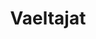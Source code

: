 ---
layout: project
published: no
title:  "Vaeltajat"
lang: fi
categories: movies
category: Dokumenttielokuva
status: Tuotannossa
liftup: true

description: "Tarina hiihtovaellukselle lähtevästä pariskunnasta, joka joutuu lumimyrskyn armoille Lapin erämaassa."
tagline: '"Ei me eksytty, ei vaan päästy perille."'

crew:
  director: "Otto Heikola"
  producer: "Valtteri Munkki"
  editor: "Anniina Kauttonen"
---